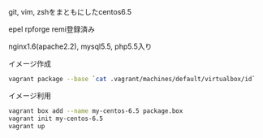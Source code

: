 git, vim, zshをまともにしたcentos6.5

epel rpforge remi登録済み

nginx1.6(apache2.2), mysql5.5, php5.5入り

イメージ作成
```sh
vagrant package --base `cat .vagrant/machines/default/virtualbox/id`
```

イメージ利用
```sh
vagrant box add --name my-centos-6.5 package.box
vagrant init my-centos-6.5
vagrant up
```
